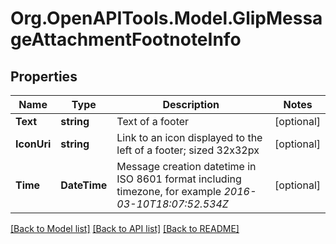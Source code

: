 
# Org.OpenAPITools.Model.GlipMessageAttachmentFootnoteInfo

## Properties

Name | Type | Description | Notes
------------ | ------------- | ------------- | -------------
**Text** | **string** | Text of a footer | [optional] 
**IconUri** | **string** | Link to an icon displayed to the left of a footer; sized 32x32px | [optional] 
**Time** | **DateTime** | Message creation datetime in ISO 8601 format including timezone, for example *2016-03-10T18:07:52.534Z* | [optional] 

[[Back to Model list]](../README.md#documentation-for-models)
[[Back to API list]](../README.md#documentation-for-api-endpoints)
[[Back to README]](../README.md)

